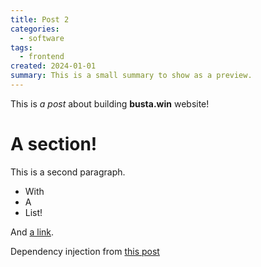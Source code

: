 ```yaml
---
title: Post 2
categories:
  - software
tags:
  - frontend
created: 2024-01-01
summary: This is a small summary to show as a preview.
---
```


This is *a post* about building **busta.win** website!

# A section!
This is a second paragraph.

- With
- A
- List!

And [a link](https://link.com).

Dependency injection from [this post](https://sergiodxa.com/articles/dependency-injection-in-remix-loaders-and-actions)